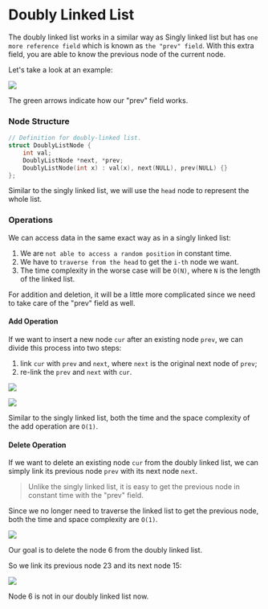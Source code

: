 # Doubly Linked List

The doubly linked list works in a similar way as Singly linked list but has `one more reference field` which is known as `the "prev" field`. With this extra field, you are able to know the previous node of the current node.

Let's take a look at an example:

![](https://s3-lc-upload.s3.amazonaws.com/uploads/2018/04/17/screen-shot-2018-04-17-at-161130.png)

The green arrows indicate how our "prev" field works.

### Node Structure

```cpp
// Definition for doubly-linked list.
struct DoublyListNode {
    int val;
    DoublyListNode *next, *prev;
    DoublyListNode(int x) : val(x), next(NULL), prev(NULL) {}
};
```

Similar to the singly linked list, we will use the `head` node to represent the whole list.

### Operations

We can access data in the same exact way as in a singly linked list:

1. We are `not able to access a random position` in constant time.
2. We have to `traverse from the head` to get the `i-th` node we want.
3. The time complexity in the worse case will be `O(N)`, where `N` is the length of the linked list.

For addition and deletion, it will be a little more complicated since we need to take care of the "prev" field as well.

#### Add Operation

If we want to insert a new node `cur` after an existing node `prev`, we can divide this process into two steps:

1. link `cur` with `prev` and `next`, where `next` is the original next node of `prev`;
2. re-link the `prev` and `next` with `cur`. 

![](https://s3-lc-upload.s3.amazonaws.com/uploads/2018/04/28/screen-shot-2018-04-28-at-173045.png)

![](https://s3-lc-upload.s3.amazonaws.com/uploads/2018/04/29/screen-shot-2018-04-28-at-173055.png)

Similar to the singly linked list, both the time and the space complexity of the add operation are `O(1)`.

#### Delete Operation

If we want to delete an existing node `cur` from the doubly linked list, we can simply link its previous node `prev` with its next node `next`.

> Unlike the singly linked list, it is easy to get the previous node in constant time with the "prev" field.

Since we no longer need to traverse the linked list to get the previous node, both the time and space complexity are `O(1)`.

![](https://s3-lc-upload.s3.amazonaws.com/uploads/2018/04/17/screen-shot-2018-04-17-at-161130.png)

Our goal is to delete the node 6 from the doubly linked list.

So we link its previous node 23 and its next node 15:

![](https://s3-lc-upload.s3.amazonaws.com/uploads/2018/04/18/screen-shot-2018-04-18-at-142428.png)

Node 6 is not in our doubly linked list now.



